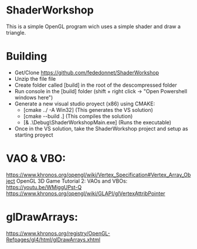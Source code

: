 # ShaderWorkshop

This is a simple OpenGL program wich uses a simple shader and draw a triangle.

# Building

  - Get/Clone https://github.com/fededonnet/ShaderWorkshop
  - Unzip the file file
  - Create folder called [build] in the root of the descompressed folder
  - Run console in the [build] folder (shift + right click -> "Open Powershell windows here") 
  - Generate a new visual studio proyect (x86) using CMAKE:
    - [cmake ../ -A Win32] (This generates the VS solution)
    - [cmake --build .] (This compiles the solution)
    - [& .\Debug\ShaderWorkshopMain.exe] (Runs the executable)
- Once in the VS solution, take the ShaderWorkshop project and setup as starting proyect 

# VAO & VBO:

https://www.khronos.org/opengl/wiki/Vertex_Specification#Vertex_Array_Object
OpenGL 3D Game Tutorial 2: VAOs and VBOs: https://youtu.be/WMiggUPst-Q
https://www.khronos.org/opengl/wiki/GLAPI/glVertexAttribPointer

# glDrawArrays:
https://www.khronos.org/registry/OpenGL-Refpages/gl4/html/glDrawArrays.xhtml
